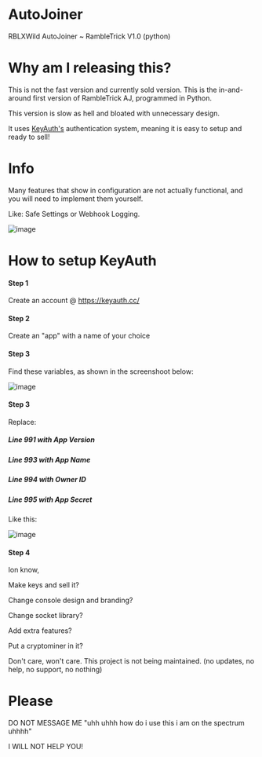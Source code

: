 # AutoJoiner
RBLXWild AutoJoiner ~ RambleTrick V1.0 (python)

# Why am I releasing this?
This is not the fast version and currently sold version. This is the in-and-around first version of RambleTrick AJ, programmed in Python.

This version is slow as hell and bloated with unnecessary design.

It uses [KeyAuth's](https://keyauth.cc/) authentication system, meaning it is easy to setup and ready to sell!

# Info

Many features that show in configuration are not actually functional, and you will need to implement them yourself.

Like: Safe Settings or Webhook Logging.

![image](https://i.imgur.com/HOxEcvO.png)

# How to setup KeyAuth

#### Step 1

Create an account @ https://keyauth.cc/

#### Step 2

Create an "app" with a name of your choice

#### Step 3

Find these variables, as shown in the screenshoot below:

![image](https://i.imgur.com/d5I8UCJ.png)

#### Step 3

Replace:

##### Line 991 with App Version

##### Line 993 with App Name

##### Line 994 with Owner ID

##### Line 995 with App Secret

Like this: 

![image](https://i.imgur.com/GRYyRJV.png)

#### Step 4

Ion know,

Make keys and sell it?

Change console design and branding?

Change socket library?

Add extra features?

Put a cryptominer in it?

Don't care, won't care. This project is not being maintained. (no updates, no help, no support, no nothing)

# Please

DO NOT MESSAGE ME "uhh uhhh how do i use this i am on the spectrum uhhhh"

I WILL NOT HELP YOU!
